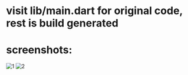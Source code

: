 # visit lib/main.dart for original code, rest is build generated
# screenshots:
![1](https://github.com/user-attachments/assets/27e41b95-71b8-4ea7-b090-9ec13720fa50)
![2](https://github.com/user-attachments/assets/11810de2-c5c1-4808-be7b-6f0b53b26492)


